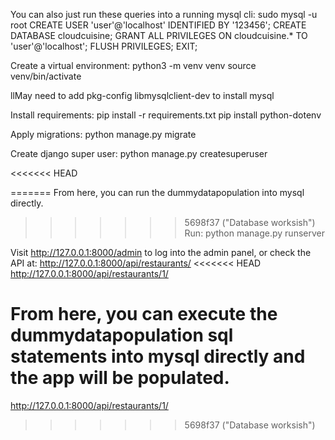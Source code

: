 You can also just run these queries into a running mysql cli: sudo mysql -u root
CREATE USER 'user'@'localhost' IDENTIFIED BY '123456';
CREATE DATABASE cloudcuisine;
GRANT ALL PRIVILEGES ON cloudcuisine.* TO 'user'@'localhost';
FLUSH PRIVILEGES;
EXIT;


Create a virtual environment: python3 -m venv venv
source venv/bin/activate

llMay need to add pkg-config libmysqlclient-dev to install mysql

Install requirements: pip install -r requirements.txt
pip install python-dotenv


Apply migrations: python manage.py migrate

Create django super user: python manage.py createsuperuser

<<<<<<< HEAD

=======
From here, you can run the dummydatapopulation into mysql directly.
>>>>>>> 5698f37 ("Database worksish")
Run: python manage.py runserver

Visit http://127.0.0.1:8000/admin to log into the admin panel, or check the API at:
http://127.0.0.1:8000/api/restaurants/
<<<<<<< HEAD
http://127.0.0.1:8000/api/restaurants/1/

From here, you can execute the dummydatapopulation sql statements into mysql directly and the app will be populated.
=======
http://127.0.0.1:8000/api/restaurants/1/
>>>>>>> 5698f37 ("Database worksish")
